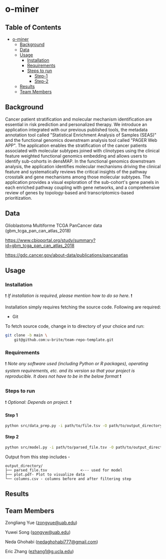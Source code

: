 # o-miner


## Table of Contents

- [o-miner](#o-miner)
    - [Background](#Background)
    - [Data](#data)
    - [Usage](#usage)
        - [Installation](#installation)
        - [Requirements](#requirements)
        - [Steps to run ](#steps-to-run)
            - [Step-1](#step-1)
            - [Step-2](#step-2)
    - [Results](#results)
    - [Team Members](#team-members)

## Background

Cancer patient stratification and molecular mechanism identification are essential in risk prediction and personalized therapy. We introduce an application integrated with our previous published tools, the metadata annotation tool called "Statistical Enrichment Analysis of Samples (SEAS)" and the functional genomics downstream analysis tool called "PAGER Web APP". The application enables the stratification of the cancer patients associated with molecular subtypes joined with clinotypes using the clinical feature weighted functional genomics embedding and allows users to identify sub-cohorts in densMAP. In the functional genomics downstream analysis, the application identifies molecular mechanisms driving the clinical feature and systematically reviews the critical insights of the pathway crosstalk and gene mechanisms among those molecular subtypes. The application provides a visual exploration of the sub-cohort's gene panels in each enriched pathway coupling with gene networks, and a comprehensive review of genes by topology-based and transcriptomics-based prioritization.

## Data
Glioblastoma Multiforme TCGA PanCancer data (gbm_tcga_pan_can_atlas_2018)

https://www.cbioportal.org/study/summary?id=gbm_tcga_pan_can_atlas_2018

https://gdc.cancer.gov/about-data/publications/pancanatlas

## Usage



### Installation

:exclamation: _If installation is required, please mention how to do so here._ :exclamation:

Installation simply requires fetching the source code. Following are required:

- Git

To fetch source code, change in to directory of your choice and run:

```sh
git clone -b main \
    git@github.com:u-brite/team-repo-template.git
```

### Requirements
:exclamation: _Note any software used (including Python or R packages), operating system requirements, etc. and its version so that your project is reproducible. It does not have to be in the below format_ :exclamation:


### Steps to run
:exclamation: _Optional: Depends on project._ :exclamation:

#### Step 1

```sh
python src/data_prep.py -i path/to/file.tsv -O path/to/output_directory
```

#### Step 2

```sh
python src/model.py -i path/to/parsed_file.tsv -O path/to/output_directory
```

Output from this step includes -

```directory
output_directory/
├── parsed_file.tsv               <--- used for model
├── plot.pdf- Plot to visualize data
└── columns.csv - columns before and after filtering step

```



## Results
 
 
 

## Team Members

Zongliang Yue (zongyue@uab.edu)

Yuwei Song (songyw@uab.edu)

Neda Ghohabi (nedaghohabi777@gmail.com)

Eric Zhang (ezhang1@g.ucla.edu)

